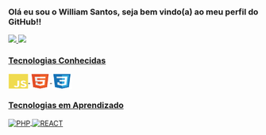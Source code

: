 ### Olá eu sou o William Santos, seja bem vindo(a) ao meu perfil do GitHub!!

<!-- Old version -->
<!--
| <a href="https://github.com/Willsm06"><img align="center" src="https://github-readme-stats.vercel.app/api?username=Willsm06&show_icons=true&layout=compact&theme=transparent&hide_border=true" alt="Willsm06's github stats" /></a>| <a href="https://github.com/Willsm06"><img align="center" src="https://github-readme-stats.vercel.app/api/top-langs/?username=Willsm06&layout=compact&theme=transparent&hide_border=true" /></a> |
| ------------- | ------------- |
-->


<div>
  <a href="https://github.com/Willsm06">
  <img height="180em" src="https://github-readme-stats-eight-theta.vercel.app/api?username=Willsm06&show_icons=true&theme=trasparent&include_all_commits=true&count_private=true&hide_border=true&&bg_color=0000&text_color=FFFFFF"/>
  <img height="180em" src="https://github-readme-stats-eight-theta.vercel.app/api/top-langs/?username=Willsm06&layout=compact&langs_count=8&theme=trasparent&hide_border=true&text_color=FFFFFF&bg_color=0000&"/>
<div>

  <div style="display: inline_block">
    <h3>Tecnologias Conhecidas</h3>
    <img align="center" alt="Js" height="30" width="40" src="https://raw.githubusercontent.com/devicons/devicon/master/icons/javascript/javascript-plain.svg">
    <img align="center" alt="HTML" height="30" width="40" src="https://raw.githubusercontent.com/devicons/devicon/master/icons/html5/html5-original.svg">
    <img align="center" alt="CSS" height="30" width="40" src="https://raw.githubusercontent.com/devicons/devicon/master/icons/css3/css3-original.svg">
  </div>
  
   <div style="display: inline_block">
    <h3>Tecnologias em Aprendizado</h3>
    <img align="center" alt="PHP" height="50" src="https://cdn.jsdelivr.net/gh/devicons/devicon/icons/php/php-original.svg">
    <img align="center" alt="REACT" height="30" src="https://cdn.jsdelivr.net/gh/devicons/devicon/icons/react/react-original.svg">
  </div>

 
